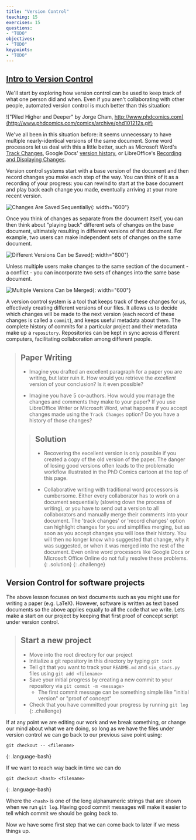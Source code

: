 ```yaml
---
title: "Version Control"
teaching: 15
exercises: 15
questions:
- "TODO"
objectives:
- "TODO"
keypoints:
- "TODO"
---
```

## [Intro to Version Control](https://swcarpentry.github.io/git-novice/index.html)
We'll start by exploring how version control can be used to keep track of what one person did and when.
Even if you aren't collaborating with other people, automated version control is much better than this situation:

!["Piled Higher and Deeper" by Jorge Cham, http://www.phdcomics.com](http://www.phdcomics.com/comics/archive/phd101212s.gif)


We've all been in this situation before: it seems unnecessary to have multiple nearly-identical versions of the same document.
Some word processors let us deal with this a little better, such as Microsoft Word's [Track Changes](https://support.office.com/en-us/article/Track-changes-in-Word-197ba630-0f5f-4a8e-9a77-3712475e806a), Google Docs' [version history](https://support.google.com/docs/answer/190843?hl=en), or LibreOffice's [Recording and Displaying Changes](https://help.libreoffice.org/Common/Recording_and_Displaying_Changes).

Version control systems start with a base version of the document and then record changes you make each step of the way.
You can think of it as a recording of your progress: you can rewind to start at the base document and play back each change you made, eventually arriving at your more recent version.

![Changes Are Saved Sequentially](https://github.com/swcarpentry/git-novice/raw/gh-pages/fig/play-changes.svg){: width="600"}

Once you think of changes as separate from the document itself, you can then think about "playing back" different sets of changes on the base document, ultimately resulting in different versions of that document.
For example, two users can make independent sets of changes on the same document. 

![Different Versions Can be Saved](https://github.com/swcarpentry/git-novice/raw/gh-pages/fig/versions.svg){: width="600"}

Unless multiple users make changes to the same section of the document - a conflict - you can incorporate two sets of changes into the same base document.

![Multiple Versions Can be Merged](https://github.com/swcarpentry/git-novice/raw/gh-pages/fig/merge.svg){: width="600"}

A version control system is a tool that keeps track of these changes for us, effectively creating different versions of our files.
It allows us to decide which changes will be made to the next version (each record of these changes is called a `commit`), and keeps useful metadata about them.
The complete history of commits for a particular project and their metadata make up a `repository`.
Repositories can be kept in sync across different computers, facilitating collaboration among different people.

> ## Paper Writing
>
> *   Imagine you drafted an excellent paragraph for a paper you are writing, but later ruin 
>     it. How would you retrieve the *excellent* version of your conclusion? Is it even possible?
>
> *   Imagine you have 5 co-authors. How would you manage the changes and comments 
>     they make to your paper?  If you use LibreOffice Writer or Microsoft Word, what happens if 
>     you accept changes made using the `Track Changes` option? Do you have a 
>     history of those changes?
>
> > ## Solution
> >
> > *   Recovering the excellent version is only possible if you created a copy
> >     of the old version of the paper. The danger of losing good versions
> >     often leads to the problematic workflow illustrated in the PhD Comics
> >     cartoon at the top of this page.
> >     
> > *   Collaborative writing with traditional word processors is cumbersome.
> >     Either every collaborator has to work on a document sequentially
> >     (slowing down the process of writing), or you have to send out a
> >     version to all collaborators and manually merge their comments into
> >     your document. The 'track changes' or 'record changes' option can
> >     highlight changes for you and simplifies merging, but as soon as you
> >     accept changes you will lose their history. You will then no longer
> >     know who suggested that change, why it was suggested, or when it was
> >     merged into the rest of the document. Even online word processors like
> >     Google Docs or Microsoft Office Online do not fully resolve these
> >     problems.
> {: .solution}
{: .challenge}


## Version Control for software projects
The above lesson focuses on text documents such as you might use for writing a paper (e.g. LaTeX).
However, software is written as text based documents so the above applies equally to all the code that we write.
Lets make a start on our project by keeping that first proof of concept script under version control.

> ## Start a new project
> - Move into the root directory for our project
> - Initialize a git repository in this directory by typing `git init`
> - Tell git that you want to track your `README.md` and `sim_stars.py` files using `git add <filename>`
> - Save your initial progress by creating a new commit to your repository via `git commit -m <message>`
>   - The first commit message can be something simple like "initial version" or "proof of concept"
> - Check that you have committed your progress by running `git log`
{: .challenge}

If at any point we are editing our work and we break something, or change our mind about what we are doing, so long as we have the files under version control we can go back to our previous save point using:
```
git checkout -- <filename>
```
{: .language-bash}

If we want to reach way back in time we can do
```
git checkout <hash> <filename>
```
{: .language-bash}

Where the `<hash>` is one of the long alphanumeric strings that are shown when we run `git log`.
Having good commit messages will make it easier to tell which commit we should be going back to.

Now we have some first step that we can come back to later if we mess things up.